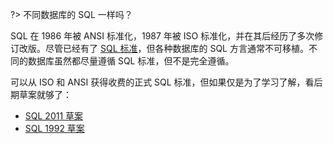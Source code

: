 
?> 不同数据库的 SQL 一样吗？

SQL 在 1986 年被 ANSI 标准化，1987 年被 ISO 标准化，并在其后经历了多次修订改版。尽管已经有了 [SQL 标准](https://zh.wikipedia.org/wiki/SQL#%E6%A8%99%E6%BA%96%E5%8C%96)，但各种数据库的 SQL 方言通常不可移植。不同的数据库虽然都尽量遵循 SQL 标准，但不是完全遵循。

可以从 ISO 和 ANSI 获得收费的正式 SQL 标准，但如果仅是为了学习了解，看后期草案就够了：

- [SQL 2011 草案](http://www.wiscorp.com/sql20nn.zip)
- [SQL 1992 草案](http://www.contrib.andrew.cmu.edu/~shadow/sql/sql1992.txt)


